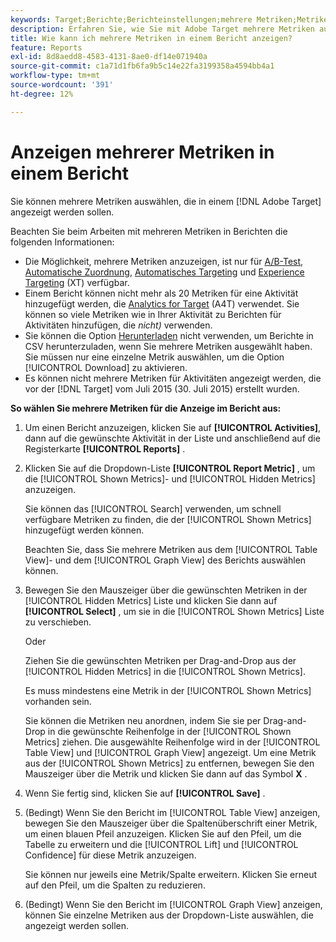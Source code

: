 ```yaml
---
keywords: Target;Berichte;Berichteinstellungen;mehrere Metriken;Metriken;angezeigte Metriken;ausgeblendete Metriken
description: Erfahren Sie, wie Sie mit Adobe Target mehrere Metriken auswählen, die in einem Bericht angezeigt werden sollen.
title: Wie kann ich mehrere Metriken in einem Bericht anzeigen?
feature: Reports
exl-id: 8d8aedd8-4583-4131-8ae0-df14e071940a
source-git-commit: c1a71d1fb6fa9b5c14e22fa3199358a4594bb4a1
workflow-type: tm+mt
source-wordcount: '391'
ht-degree: 12%

---
```


# Anzeigen mehrerer Metriken in einem Bericht

Sie können mehrere Metriken auswählen, die in einem [!DNL Adobe Target] angezeigt werden sollen.

Beachten Sie beim Arbeiten mit mehreren Metriken in Berichten die folgenden Informationen:

* Die Möglichkeit, mehrere Metriken anzuzeigen, ist nur für [A/B-Test](/help/main/c-activities/t-test-ab/test-ab.md), [Automatische Zuordnung](/help/main/c-activities/automated-traffic-allocation/automated-traffic-allocation.md), [Automatisches Targeting](/help/main/c-activities/auto-target/auto-target-to-optimize.md) und [Experience Targeting](/help/main/c-activities/t-experience-target/experience-target.md) (XT) verfügbar.
* Einem Bericht können nicht mehr als 20 Metriken für eine Aktivität hinzugefügt werden, die [Analytics for Target](/help/main/c-integrating-target-with-mac/a4t/a4t.md) (A4T) verwendet. Sie können so viele Metriken wie in Ihrer Aktivität zu Berichten für Aktivitäten hinzufügen, die *nicht)* verwenden.
* Sie können die Option [Herunterladen](/help/main/c-reports/c-report-settings/downloading-data-in-csv-file.md) nicht verwenden, um Berichte in CSV herunterzuladen, wenn Sie mehrere Metriken ausgewählt haben. Sie müssen nur eine einzelne Metrik auswählen, um die Option [!UICONTROL Download] zu aktivieren.
* Es können nicht mehrere Metriken für Aktivitäten angezeigt werden, die vor der [!DNL Target] vom Juli 2015 (30. Juli 2015) erstellt wurden.

**So wählen Sie mehrere Metriken für die Anzeige im Bericht aus:**

1. Um einen Bericht anzuzeigen, klicken Sie auf **[!UICONTROL Activities]**, dann auf die gewünschte Aktivität in der Liste und anschließend auf die Registerkarte **[!UICONTROL Reports]** .
1. Klicken Sie auf die Dropdown-Liste **[!UICONTROL Report Metric]** , um die [!UICONTROL Shown Metrics]- und [!UICONTROL Hidden Metrics] anzuzeigen.

   Sie können das [!UICONTROL Search] verwenden, um schnell verfügbare Metriken zu finden, die der [!UICONTROL Shown Metrics] hinzugefügt werden können.

   Beachten Sie, dass Sie mehrere Metriken aus dem [!UICONTROL Table View]- und dem [!UICONTROL Graph View] des Berichts auswählen können.

1. Bewegen Sie den Mauszeiger über die gewünschten Metriken in der [!UICONTROL Hidden Metrics] Liste und klicken Sie dann auf **[!UICONTROL Select]** , um sie in die [!UICONTROL Shown Metrics] Liste zu verschieben.

   Oder

   Ziehen Sie die gewünschten Metriken per Drag-and-Drop aus der [!UICONTROL Hidden Metrics] in die [!UICONTROL Shown Metrics].

   Es muss mindestens eine Metrik in der [!UICONTROL Shown Metrics] vorhanden sein.

   Sie können die Metriken neu anordnen, indem Sie sie per Drag-and-Drop in die gewünschte Reihenfolge in der [!UICONTROL Shown Metrics] ziehen. Die ausgewählte Reihenfolge wird in der [!UICONTROL Table View] und [!UICONTROL Graph View] angezeigt. Um eine Metrik aus der [!UICONTROL Shown Metrics] zu entfernen, bewegen Sie den Mauszeiger über die Metrik und klicken Sie dann auf das Symbol **X** .

1. Wenn Sie fertig sind, klicken Sie auf **[!UICONTROL Save]** .
1. (Bedingt) Wenn Sie den Bericht im [!UICONTROL Table View] anzeigen, bewegen Sie den Mauszeiger über die Spaltenüberschrift einer Metrik, um einen blauen Pfeil anzuzeigen. Klicken Sie auf den Pfeil, um die Tabelle zu erweitern und die [!UICONTROL Lift] und [!UICONTROL Confidence] für diese Metrik anzuzeigen.

   Sie können nur jeweils eine Metrik/Spalte erweitern. Klicken Sie erneut auf den Pfeil, um die Spalten zu reduzieren.

1. (Bedingt) Wenn Sie den Bericht im [!UICONTROL Graph View] anzeigen, können Sie einzelne Metriken aus der Dropdown-Liste auswählen, die angezeigt werden sollen.
